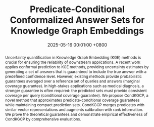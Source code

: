 ---
title:          "Predicate-Conditional Conformalized Answer Sets for Knowledge Graph Embeddings"
date:           2025-05-16 00:01:00 +0800
selected:       false
pub:            "ACL Findings"
# pub_pre:        "Submitted to "
# pub_post:       'Under review.'
# pub_last:       ' <span class="badge badge-pill badge-publication badge-success">Poster</span>'
pub_date:       "2025"

tldr: Uncertainty quantification in Knowledge Graph Embedding.

abstract: >-
  Uncertainty quantification in Knowledge Graph Embedding (KGE) methods is crucial for ensuring the reliability of downstream applications. A recent work applies conformal prediction to KGE methods, providing uncertainty estimates by generating a set of answers that is guaranteed to include the true answer with a predefined confidence level. However, existing methods provide probabilistic guarantees averaged over a reference set of queries and answers (marginal coverage guarantee). In high-stakes applications such as medical diagnosis, a stronger guarantee is often required: the predicted sets must provide consistent coverage per query (conditional coverage guarantee). We propose CondKGCP, a novel method that approximates predicate-conditional coverage guarantees while maintaining compact prediction sets. CondKGCP merges predicates with similar vector representations and augments calibration with rank information. We prove the theoretical guarantees and demonstrate empirical effectiveness of CondKGCP by comprehensive evaluations.

cover: 
authors:
  - Yuqicheng Zhu
  - Daniel Hernández
  - <b>Yuan He</b>
  - Zifeng Ding
  - Bo Xiong
  - Evgeny Kharlamov
  - Steffen Staab

links:
  OpenReview: https://openreview.net/forum?id=878fSDbW7t
---